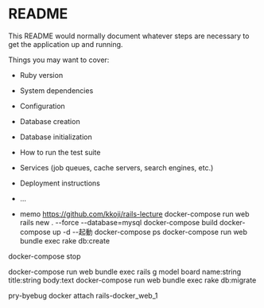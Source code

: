 # README

This README would normally document whatever steps are necessary to get the
application up and running.

Things you may want to cover:

* Ruby version

* System dependencies

* Configuration

* Database creation

* Database initialization

* How to run the test suite

* Services (job queues, cache servers, search engines, etc.)

* Deployment instructions

* ...

* memo
https://github.com/kkoji/rails-lecture
docker-compose run web rails new . --force --database=mysql
docker-compose build
docker-compose up -d   --起動
docker-compose ps
docker-compose run web bundle exec rake db:create

docker-compose stop

docker-compose run web bundle exec rails g model board name:string title:string body:text
docker-compose run web bundle exec rake db:migrate

pry-byebug
docker attach rails-docker_web_1